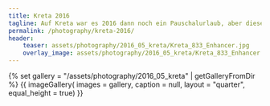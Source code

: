 ```yaml
---
title: Kreta 2016
tagline: Auf Kreta war es 2016 dann noch ein Pauschalurlaub, aber dieses Mal mit Mietwagen und mehr Aktivität ;) 
permalink: /photography/kreta-2016/
header:
    teaser: assets/photography/2016_05_kreta/Kreta_833_Enhancer.jpg
    overlay_image: assets/photography/2016_05_kreta/Kreta_833_Enhancer.jpg
---
```


{% set gallery = "/assets/photography/2016_05_kreta" | getGalleryFromDir %}
{{ imageGallery(
    images = gallery,
    caption = null,
    layout = "quarter",
    equal_height = true) }}

